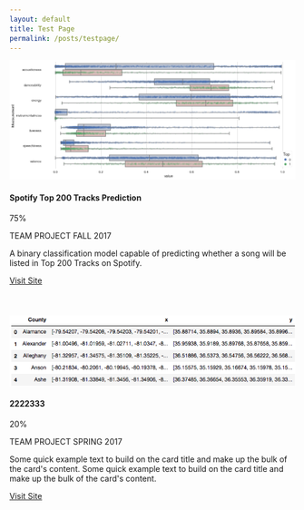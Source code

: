 ```yaml
---
layout: default
title: Test Page
permalink: /posts/testpage/
---
```


<div class="row">
  <div class="mb-2 col-md-6">
    <div class="card" style="height: 450px;">
      <img class="card-img-top" src="/figure/demo.png" alt="boxplot">
      <div class="card-body">
        <h4 class="card-title" >Spotify Top 200 Tracks Prediction</h4>
        <div class="progress">
          <div class="progress-bar progress-bar-striped bg-secondary" style="width:75%"><p>75%</p></div>
        </div>
        <p>
          <span class="badge badge-dark">TEAM PROJECT</span>
          <span class="badge badge-info">FALL 2017</span>
        </p>
        <p class="card-text text-left">A binary classification model capable of predicting whether a song will be listed in Top 200 Tracks on Spotify.</p>
        <div class="container text-center">
          <a href="https://github.com/thsieh4/CSC522_project" class="btn btn-dark btn-sm">Visit Site</a>
        </div>
      </div>
    </div>
  </div>  

  <div class="mb-2 col-md-6">
    <div class="card" style="height: 28rem;">
      <img class="card-img-top" src="/figure/2017Nov01_head_geo.png" alt="Card image cap">
      <div class="card-body">
        <h4 class="card-title">2222333</h4>
        <div class="progress">
          <div class="progress-bar progress-bar-striped bg-secondary" style="width:20%">20%</div>
        </div>
        <p>
          <span class="badge badge-dark">TEAM PROJECT</span>
          <span class="badge badge-info">SPRING 2017</span>
        </p>
        <p class="card-text text-left">Some quick example text to build on the card title and make up the bulk of the card's content. Some quick example text to build on the card title and make up the bulk of the card's content.</p>
        <div class="container text-center">
          <a href="#" class="btn btn-dark btn-sm">Visit Site</a>
        </div>
      </div>
    </div>
  </div>
  
</div>
